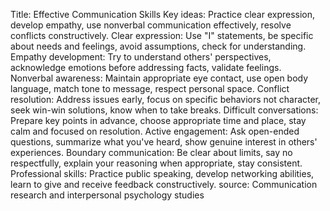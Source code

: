 Title: Effective Communication Skills
Key ideas: Practice clear expression, develop empathy, use nonverbal communication effectively, resolve conflicts constructively.
Clear expression: Use "I" statements, be specific about needs and feelings, avoid assumptions, check for understanding.
Empathy development: Try to understand others' perspectives, acknowledge emotions before addressing facts, validate feelings.
Nonverbal awareness: Maintain appropriate eye contact, use open body language, match tone to message, respect personal space.
Conflict resolution: Address issues early, focus on specific behaviors not character, seek win-win solutions, know when to take breaks.
Difficult conversations: Prepare key points in advance, choose appropriate time and place, stay calm and focused on resolution.
Active engagement: Ask open-ended questions, summarize what you've heard, show genuine interest in others' experiences.
Boundary communication: Be clear about limits, say no respectfully, explain your reasoning when appropriate, stay consistent.
Professional skills: Practice public speaking, develop networking abilities, learn to give and receive feedback constructively.
source: Communication research and interpersonal psychology studies